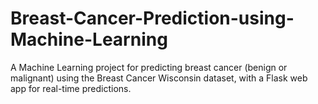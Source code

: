 # Breast-Cancer-Prediction-using-Machine-Learning
A Machine Learning project for predicting breast cancer (benign or malignant) using the Breast Cancer Wisconsin dataset, with a Flask web app for real-time predictions.
